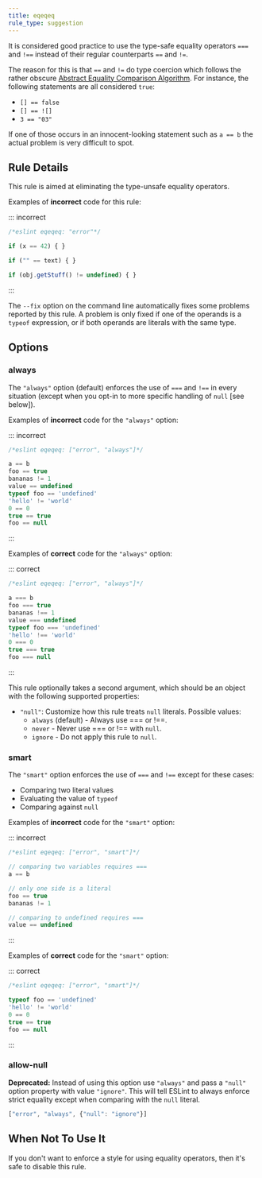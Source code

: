 ```yaml
---
title: eqeqeq
rule_type: suggestion
---
```




It is considered good practice to use the type-safe equality operators `===` and `!==` instead of their regular counterparts `==` and `!=`.

The reason for this is that `==` and `!=` do type coercion which follows the rather obscure [Abstract Equality Comparison Algorithm](https://www.ecma-international.org/ecma-262/5.1/#sec-11.9.3).
For instance, the following statements are all considered `true`:

* `[] == false`
* `[] == ![]`
* `3 == "03"`

If one of those occurs in an innocent-looking statement such as `a == b` the actual problem is very difficult to spot.

## Rule Details

This rule is aimed at eliminating the type-unsafe equality operators.

Examples of **incorrect** code for this rule:

::: incorrect

```js
/*eslint eqeqeq: "error"*/

if (x == 42) { }

if ("" == text) { }

if (obj.getStuff() != undefined) { }
```

:::

The `--fix` option on the command line automatically fixes some problems reported by this rule. A problem is only fixed if one of the operands is a `typeof` expression, or if both operands are literals with the same type.

## Options

### always

The `"always"` option (default) enforces the use of `===` and `!==` in every situation (except when you opt-in to more specific handling of `null` [see below]).

Examples of **incorrect** code for the `"always"` option:

::: incorrect

```js
/*eslint eqeqeq: ["error", "always"]*/

a == b
foo == true
bananas != 1
value == undefined
typeof foo == 'undefined'
'hello' != 'world'
0 == 0
true == true
foo == null

```

:::

Examples of **correct** code for the `"always"` option:

::: correct

```js
/*eslint eqeqeq: ["error", "always"]*/

a === b
foo === true
bananas !== 1
value === undefined
typeof foo === 'undefined'
'hello' !== 'world'
0 === 0
true === true
foo === null

```

:::

This rule optionally takes a second argument, which should be an object with the following supported properties:

* `"null"`: Customize how this rule treats `null` literals. Possible values:
    * `always` (default) - Always use === or !==.
    * `never` - Never use === or !== with `null`.
    * `ignore` - Do not apply this rule to `null`.

### smart

The `"smart"` option enforces the use of `===` and `!==` except for these cases:

* Comparing two literal values
* Evaluating the value of `typeof`
* Comparing against `null`

Examples of **incorrect** code for the `"smart"` option:

::: incorrect

```js
/*eslint eqeqeq: ["error", "smart"]*/

// comparing two variables requires ===
a == b

// only one side is a literal
foo == true
bananas != 1

// comparing to undefined requires ===
value == undefined
```

:::

Examples of **correct** code for the `"smart"` option:

::: correct

```js
/*eslint eqeqeq: ["error", "smart"]*/

typeof foo == 'undefined'
'hello' != 'world'
0 == 0
true == true
foo == null
```

:::

### allow-null

**Deprecated:** Instead of using this option use `"always"` and pass a `"null"` option property with value `"ignore"`. This will tell ESLint to always enforce strict equality except when comparing with the `null` literal.

```js
["error", "always", {"null": "ignore"}]
```

## When Not To Use It

If you don't want to enforce a style for using equality operators, then it's safe to disable this rule.
